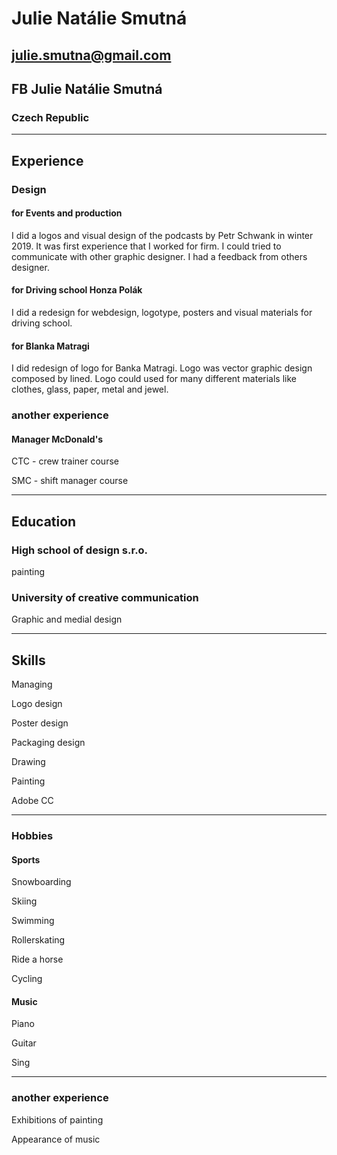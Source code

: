 # Julie Natálie Smutná
## julie.smutna@gmail.com
## FB Julie Natálie Smutná
### Czech Republic

---

## Experience
### Design 
#### for Events and production
I did a logos and visual design of the podcasts by Petr Schwank in winter 2019. It was first experience that I worked for firm. I could tried to communicate with other graphic designer. I had a feedback from others designer.

#### for Driving school Honza Polák
I did a redesign for webdesign, logotype, posters and visual materials for driving school.

#### for Blanka Matragi
I did redesign of logo for Banka Matragi. Logo was vector graphic design composed by lined. Logo could used for many different materials like clothes, glass, paper, metal and jewel.

### another experience
#### Manager McDonald's

CTC - crew trainer course

SMC - shift manager course


---

## Education
### High school of design s.r.o.
painting
### University of creative communication
Graphic and medial design

---

## Skills
Managing

Logo design

Poster design

Packaging design

Drawing

Painting

Adobe CC

---

### Hobbies
#### Sports
Snowboarding

Skiing

Swimming

Rollerskating

Ride a horse

Cycling

#### Music
Piano

Guitar

Sing

---

### another experience
Exhibitions of painting

Appearance of music
